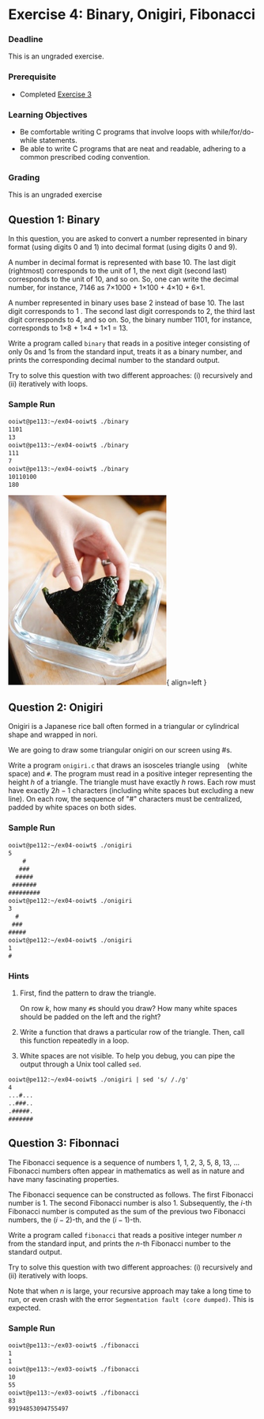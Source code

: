 # Exercise 4: Binary, Onigiri, Fibonacci

### Deadline

This is an ungraded exercise.

### Prerequisite

- Completed [Exercise 3](ex03.md)

### Learning Objectives

- Be comfortable writing C programs that involve loops with while/for/do-while statements.
- Be able to write C programs that are neat and readable, adhering to a common prescribed coding convention.

### Grading

This is an ungraded exercise

## Question 1: Binary

In this question, you are asked to convert a number represented in binary format (using digits 0 and 1) into decimal format (using digits 0 and 9).

A number in decimal format is represented with base 10.  The last digit (rightmost) corresponds to the unit of 1, the next digit (second last) corresponds to the unit of 10, and so on. So, one can write the decimal number,
for instance, 7146 as 7×1000 + 1×100 + 4×10 + 6×1.

A number represented in binary uses base 2 instead of base 10.  The last digit corresponds to 1 . The second last digit corresponds to 2, the third last digit corresponds to 4, and so on. So, the binary number 1101, for instance, corresponds to 1×8 + 1×4 + 1×1 = 13.

Write a program called `binary` that reads in a positive integer consisting of only 0s and 1s from the standard input, treats it as a binary number, and prints the corresponding decimal number to the standard output.  

Try to solve this question with two different approaches: (i) recursively and (ii) iteratively with loops.

### Sample Run

```
ooiwt@pe113:~/ex04-ooiwt$ ./binary
1101
13
ooiwt@pe113:~/ex04-ooiwt$ ./binary
111
7
ooiwt@pe113:~/ex04-ooiwt$ ./binary
10110100
180
```

![onigiri](figures/ex04-onigiri.jpg){ align=left }

## Question 2: Onigiri
Onigiri is a Japanese rice ball often formed in a triangular or cylindrical shape and wrapped in nori. 

We are going to draw some triangular onigiri on our screen using #s.

Write a program `onigiri.c` that draws an isosceles triangle using ` ` (white space) and `#`.  The program must read in a positive integer representing the height $h$ of a triangle.  The triangle must have exactly $h$ rows.  Each row must have exactly $2h-1$ characters (including white spaces but excluding a new line).  On each row, the sequence of "#" characters must be centralized, padded by white spaces on both sides.

### Sample Run

```
ooiwt@pe112:~/ex04-ooiwt$ ./onigiri
5
    #     
   ###    
  #####   
 ####### 
#########
ooiwt@pe112:~/ex04-ooiwt$ ./onigiri
3
  #  
 ### 
#####
ooiwt@pe112:~/ex04-ooiwt$ ./onigiri
1
#
```


### Hints

1.  First, find the pattern to draw the triangle.

    On row $k$, how many `#`s should you draw?  How many white spaces should be padded on the left and the right?

2.  Write a function that draws a particular row of the triangle.  Then, call this function repeatedly in a loop.

3.  White spaces are not visible.  To help you debug, you can pipe the output through a Unix tool called `sed`.

```
ooiwt@pe112:~/ex04-ooiwt$ ./onigiri | sed 's/ /./g'
4
...#...
..###..
.#####.
#######
```

## Question 3: Fibonnaci

The Fibonacci sequence is a sequence of numbers 1, 1, 2, 3, 5, 8, 13, ... Fibonacci numbers often appear in mathematics as well as in nature and have many fascinating properties.

The Fibonacci sequence can be constructed as follows. The first Fibonacci number is 1. The second Fibonacci number is also 1. Subsequently, the $i$-th Fibonacci number is computed as the sum of the previous two Fibonacci numbers, the $(i-2)$-th, and the $(i-1)$-th.

Write a program called `fibonacci` that reads a positive integer number $n$ from the standard input, and prints the $n$-th Fibonacci number to the standard output. 

Try to solve this question with two different approaches: (i) recursively and (ii) iteratively with loops.  

Note that when $n$ is large, your recursive approach may take a long time to run, or even crash with the error `Segmentation fault (core dumped)`.  This is expected.

### Sample Run
```
ooiwt@pe113:~/ex03-ooiwt$ ./fibonacci
1
1
ooiwt@pe113:~/ex03-ooiwt$ ./fibonacci
10
55
ooiwt@pe113:~/ex03-ooiwt$ ./fibonacci
83
99194853094755497
```


